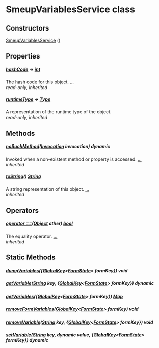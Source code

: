 


# SmeupVariablesService class












## Constructors

[SmeupVariablesService](../smeup_services_smeup_variables_service/SmeupVariablesService/SmeupVariablesService.md) ()

    


## Properties

##### [hashCode](https://api.flutter.dev/flutter/dart-core/Object/hashCode.html) &#8594; [int](https://api.flutter.dev/flutter/dart-core/int-class.html)



The hash code for this object. [...](https://api.flutter.dev/flutter/dart-core/Object/hashCode.html)  
_read-only, inherited_



##### [runtimeType](https://api.flutter.dev/flutter/dart-core/Object/runtimeType.html) &#8594; [Type](https://api.flutter.dev/flutter/dart-core/Type-class.html)



A representation of the runtime type of the object.   
_read-only, inherited_




## Methods

##### [noSuchMethod](https://api.flutter.dev/flutter/dart-core/Object/noSuchMethod.html)([Invocation](https://api.flutter.dev/flutter/dart-core/Invocation-class.html) invocation) dynamic



Invoked when a non-existent method or property is accessed. [...](https://api.flutter.dev/flutter/dart-core/Object/noSuchMethod.html)  
_inherited_



##### [toString](https://api.flutter.dev/flutter/dart-core/Object/toString.html)() [String](https://api.flutter.dev/flutter/dart-core/String-class.html)



A string representation of this object. [...](https://api.flutter.dev/flutter/dart-core/Object/toString.html)  
_inherited_




## Operators

##### [operator ==](https://api.flutter.dev/flutter/dart-core/Object/operator_equals.html)([Object](https://api.flutter.dev/flutter/dart-core/Object-class.html) other) [bool](https://api.flutter.dev/flutter/dart-core/bool-class.html)



The equality operator. [...](https://api.flutter.dev/flutter/dart-core/Object/operator_equals.html)  
_inherited_





## Static Methods

##### [dumpVariables](../smeup_services_smeup_variables_service/SmeupVariablesService/dumpVariables.md)({[GlobalKey](https://api.flutter.dev/flutter/widgets/GlobalKey-class.html)&lt;[FormState](https://api.flutter.dev/flutter/widgets/FormState-class.html)> formKey}) void



   




##### [getVariable](../smeup_services_smeup_variables_service/SmeupVariablesService/getVariable.md)([String](https://api.flutter.dev/flutter/dart-core/String-class.html) key, {[GlobalKey](https://api.flutter.dev/flutter/widgets/GlobalKey-class.html)&lt;[FormState](https://api.flutter.dev/flutter/widgets/FormState-class.html)> formKey}) dynamic



   




##### [getVariables](../smeup_services_smeup_variables_service/SmeupVariablesService/getVariables.md)({[GlobalKey](https://api.flutter.dev/flutter/widgets/GlobalKey-class.html)&lt;[FormState](https://api.flutter.dev/flutter/widgets/FormState-class.html)> formKey}) [Map](https://api.flutter.dev/flutter/dart-core/Map-class.html)



   




##### [removeFormVariables](../smeup_services_smeup_variables_service/SmeupVariablesService/removeFormVariables.md)([GlobalKey](https://api.flutter.dev/flutter/widgets/GlobalKey-class.html)&lt;[FormState](https://api.flutter.dev/flutter/widgets/FormState-class.html)> formKey) void



   




##### [removeVariable](../smeup_services_smeup_variables_service/SmeupVariablesService/removeVariable.md)([String](https://api.flutter.dev/flutter/dart-core/String-class.html) key, {[GlobalKey](https://api.flutter.dev/flutter/widgets/GlobalKey-class.html)&lt;[FormState](https://api.flutter.dev/flutter/widgets/FormState-class.html)> formKey}) void



   




##### [setVariable](../smeup_services_smeup_variables_service/SmeupVariablesService/setVariable.md)([String](https://api.flutter.dev/flutter/dart-core/String-class.html) key, dynamic value, {[GlobalKey](https://api.flutter.dev/flutter/widgets/GlobalKey-class.html)&lt;[FormState](https://api.flutter.dev/flutter/widgets/FormState-class.html)> formKey}) dynamic



   










